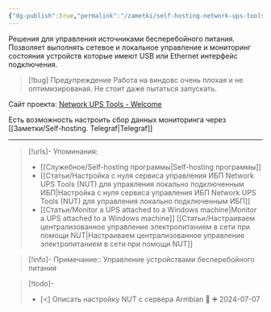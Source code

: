 ```yaml
---
{"dg-publish":true,"permalink":"/zametki/self-hosting-network-ups-tools-nut/","created":"2024-07-03 22:06","updated":"2024-09-24T22:53:21+03:00"}
---
```


Решения для управления источниками бесперебойного питания. Позволяет выполнять сетевое и локальное управление и мониторинг состояния устройств которые имеют USB или Ethernet интерфейс подключения.

> [!bug] Предупреждение
> Работа на виндовс очень плохая и не оптимизированая. Не стоит даже пытаться запускать.

Сайт проекта: [Network UPS Tools - Welcome](https://networkupstools.org/)

Есть возможность настроить сбор данных мониторинга через [[Заметки/Self-hosting. Telegraf\|Telegraf]]

---
> [!urls]- Упоминания:
> - [[Служебное/Self-hosting программы\|Self-hosting программы]]
> - [[Статьи/Настройка с нуля сервиса управления ИБП Network UPS Tools (NUT) для управления локально подключенным ИБП\|Настройка с нуля сервиса управления ИБП Network UPS Tools (NUT) для управления локально подключенным ИБП]]
> - [[Статьи/Monitor a UPS attached to a Windows machine\|Monitor a UPS attached to a Windows machine]]
> [[Статьи/Настраиваем централизованное управление электропитанием в сети при помощи NUT\|Настраиваем централизованное управление электропитанием в сети при помощи NUT]]

> [!info]-
> Примечание:: Управление устройствами бесперебойного питания
> 

> [!todo]-
> - [<] Описать настройку NUT с сервера Armbian 🔽 ➕ 2024-07-07